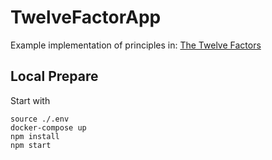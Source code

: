 # TwelveFactorApp
Example implementation of principles in: [The Twelve Factors](https://12factor.net)

## Local Prepare
Start with
```
source ./.env
docker-compose up
npm install
npm start
```